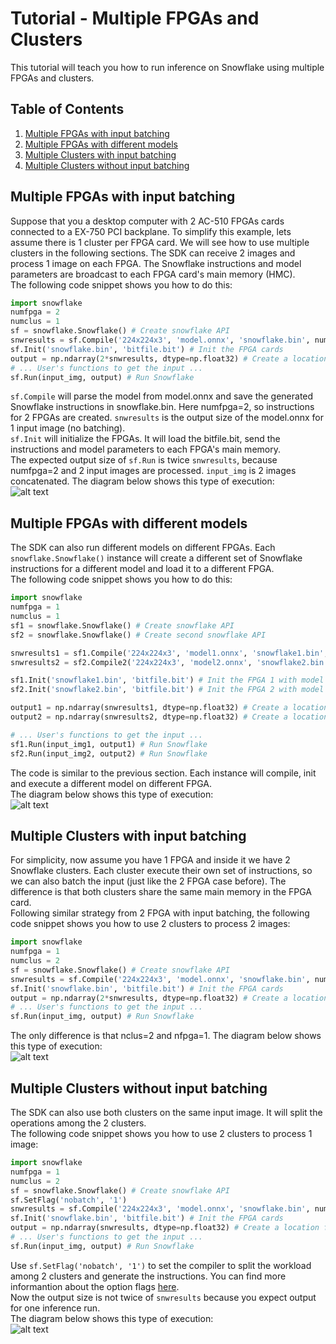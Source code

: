 # Tutorial - Multiple FPGAs and Clusters

This tutorial will teach you how to run inference on Snowflake using multiple FPGAs and clusters. 
## Table of Contents
1. [Multiple FPGAs with input batching](#one)
2. [Multiple FPGAs with different models](#two)
3. [Multiple Clusters with input batching](#three)
4. [Multiple Clusters without input batching](#four)

## Multiple FPGAs with input batching <a name="one"></a>
Suppose that you a desktop computer with 2 AC-510 FPGAs cards connected to a EX-750 PCI backplane. To simplify this example, lets assume there is 1 cluster per FPGA card. We will see how to use multiple clusters in the following sections.
The SDK can receive 2 images and process 1 image on each FPGA. The Snowflake instructions and model parameters are broadcast to each FPGA card's main memory (HMC).  
The following code snippet shows you how to do this:

```python
import snowflake
numfpga = 2
numclus = 1
sf = snowflake.Snowflake() # Create snowflake API
snwresults = sf.Compile('224x224x3', 'model.onnx', 'snowflake.bin', numfpga, numclus) # Generate instructions
sf.Init('snowflake.bin', 'bitfile.bit') # Init the FPGA cards
output = np.ndarray(2*snwresults, dtype=np.float32) # Create a location for the output
# ... User's functions to get the input ...
sf.Run(input_img, output) # Run Snowflake
```

`sf.Compile` will parse the model from model.onnx and save the generated Snowflake instructions in snowflake.bin. Here numfpga=2, so instructions for 2 FPGAs are created.
`snwresults` is the output size of the model.onnx for 1 input image (no batching).  
`sf.Init` will initialize the FPGAs. It will load the bitfile.bit, send the instructions and model parameters to each FPGA's main memory.  
The expected output size of `sf.Run` is twice `snwresults`, because numfpga=2 and 2 input images are processed. `input_img` is 2 images concatenated.
The diagram below shows this type of execution:  
![alt text](https://github.com/FWDNXT/Snowflake-SDK/blob/master/pics/2fpga2img.png)


## Multiple FPGAs with different models <a name="two"></a>
The SDK can also run different models on different FPGAs. Each `snowflake.Snowflake()` instance will create a different set of Snowflake instructions for a different model and load it to a different FPGA.  
The following code snippet shows you how to do this:

```python
import snowflake
numfpga = 1
numclus = 1
sf1 = snowflake.Snowflake() # Create snowflake API
sf2 = snowflake.Snowflake() # Create second snowflake API

snwresults1 = sf1.Compile('224x224x3', 'model1.onnx', 'snowflake1.bin', numfpga, numclus) # Generate instructions for model1
snwresults2 = sf2.Compile2('224x224x3', 'model2.onnx', 'snowflake2.bin', numfpga, numclus) # Generate instructions for model2

sf1.Init('snowflake1.bin', 'bitfile.bit') # Init the FPGA 1 with model 1
sf2.Init('snowflake2.bin', 'bitfile.bit') # Init the FPGA 2 with model 2

output1 = np.ndarray(snwresults1, dtype=np.float32) # Create a location for the output1
output2 = np.ndarray(snwresults2, dtype=np.float32) # Create a location for the output2

# ... User's functions to get the input ...
sf1.Run(input_img1, output1) # Run Snowflake
sf2.Run(input_img2, output2) # Run Snowflake
```
The code is similar to the previous section. Each instance will compile, init and execute a different model on different FPGA.  
The diagram below shows this type of execution:  
![alt text](https://github.com/FWDNXT/Snowflake-SDK/blob/master/pics/2fpga2model.png)

## Multiple Clusters with input batching <a name="three"></a>
For simplicity, now assume you have 1 FPGA and inside it we have 2 Snowflake clusters.
Each cluster execute their own set of instructions, so we can also batch the input (just like the 2 FPGA case before).
The difference is that both clusters share the same main memory in the FPGA card.  
Following similar strategy from 2 FPGA with input batching, the following code snippet shows you how to use 2 clusters to process 2 images:

```python
import snowflake
numfpga = 1
numclus = 2
sf = snowflake.Snowflake() # Create snowflake API
snwresults = sf.Compile('224x224x3', 'model.onnx', 'snowflake.bin', numfpga, numclus) # Generate instructions
sf.Init('snowflake.bin', 'bitfile.bit') # Init the FPGA cards
output = np.ndarray(2*snwresults, dtype=np.float32) # Create a location for the output
# ... User's functions to get the input ...
sf.Run(input_img, output) # Run Snowflake
```
The only difference is that nclus=2 and nfpga=1. 
The diagram below shows this type of execution:  
![alt text](https://github.com/FWDNXT/Snowflake-SDK/blob/master/pics/2clus2img.png)

## Multiple Clusters without input batching <a name="four"></a>
The SDK can also use both clusters on the same input image. It will split the operations among the 2 clusters.  
The following code snippet shows you how to use 2 clusters to process 1 image:

```python
import snowflake
numfpga = 1
numclus = 2
sf = snowflake.Snowflake() # Create snowflake API
sf.SetFlag('nobatch', '1') 
snwresults = sf.Compile('224x224x3', 'model.onnx', 'snowflake.bin', numfpga, numclus) # Generate instructions
sf.Init('snowflake.bin', 'bitfile.bit') # Init the FPGA cards
output = np.ndarray(snwresults, dtype=np.float32) # Create a location for the output
# ... User's functions to get the input ...
sf.Run(input_img, output) # Run Snowflake
```
Use `sf.SetFlag('nobatch', '1')` to set the compiler to split the workload among 2 clusters and generate the instructions.
You can find more informantion about the option flags [here](https://github.com/FWDNXT/Snowflake-SDK/blob/master/PythonAPI.md).  
Now the output size is not twice of `snwresults` because you expect output for one inference run.   
The diagram below shows this type of execution:  
![alt text](https://github.com/FWDNXT/Snowflake-SDK/blob/master/pics/2clus1img.png)
